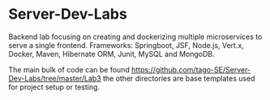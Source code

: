 # Server-Dev-Labs

Backend lab focusing on creating and dockerizing multiple microservices to serve a single frontend. Frameworks: Springboot, JSF, Node.js, Vert.x, Docker, Maven, Hibernate ORM, Junit, MySQL and MongoDB.

The main bulk of code can be found https://github.com/tago-SE/Server-Dev-Labs/tree/master/Lab3 the other directories are base templates used for project setup or testing.
